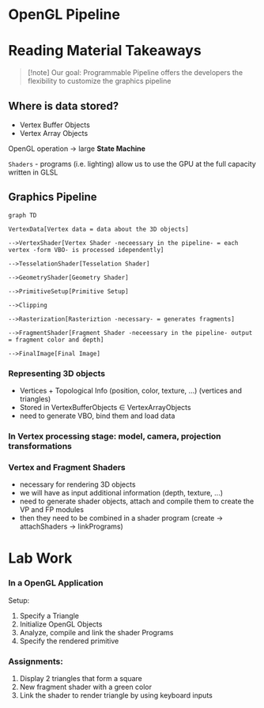 # OpenGL Pipeline

# Reading Material Takeaways

>[!note] Our goal: Programmable Pipeline
>offers the developers the flexibility to customize the graphics pipeline

## Where is data stored?
- Vertex Buffer Objects
- Vertex Array Objects

OpenGL operation $\to$ large **State Machine** 

`Shaders` - programs (i.e. lighting) allow us to use the GPU at the full capacity written in GLSL

## Graphics Pipeline

```mermaid
graph TD

VertexData[Vertex data = data about the 3D objects] 

-->VertexShader[Vertex Shader -neceessary in the pipeline- = each vertex -form VBO- is processed idependently]

-->TesselationShader[Tesselation Shader]

-->GeometryShader[Geometry Shader]

-->PrimitiveSetup[Primitive Setup]

-->Clipping

-->Rasterization[Rasteriztion -necessary- = generates fragments]

-->FragmentShader[Fragment Shader -neceessary in the pipeline- output = fragment color and depth]

-->FinalImage[Final Image]

```

### Representing 3D objects
- Vertices + Topological Info (position, color, texture, ...) (vertices and triangles)
- Stored in VertexBufferObjects $\in$ VertexArrayObjects
- need to generate VBO, bind them and load data

### In Vertex processing stage: model, camera, projection transformations

### Vertex and Fragment Shaders
- necessary for rendering 3D objects
- we will have as input additional information (depth, texture, ...)
- need to generate shader objects, attach and compile them to create the VP and FP modules
- then they need to be combined in a shader program (create $\to$ attachShaders $\to$ linkPrograms)

# Lab Work

### In a OpenGL Application
Setup:
1. Specify a Triangle
2. Initialize OpenGL Objects
3. Analyze, compile and link the shader Programs
4. Specify the rendered primitive

### Assignments:
1. Display 2 triangles that form a square
2. New fragment shader with a green color
3. Link the shader to render triangle by using keyboard inputs